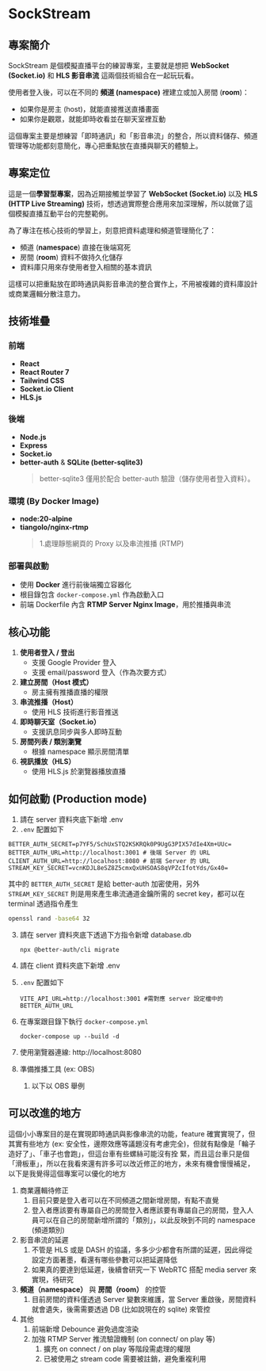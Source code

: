 # SockStream

## 專案簡介
SockStream 是個模擬直播平台的練習專案，主要就是想把 **WebSocket (Socket.io)** 和 **HLS 影音串流** 這兩個技術組合在一起玩玩看。  

使用者登入後，可以在不同的 **頻道 (namespace)** 裡建立或加入房間 (**room**)：  
- 如果你是房主 (host)，就能直接推送直播畫面
- 如果你是觀眾，就能即時收看並在聊天室裡互動

這個專案主要是想練習「即時通訊」和「影音串流」的整合，所以資料儲存、頻道管理等功能都刻意簡化，專心把重點放在直播與聊天的體驗上。

## 專案定位
這是一個**學習型專案**，因為近期接觸並學習了 **WebSocket (Socket.io)** 以及 **HLS (HTTP Live Streaming)** 技術，想透過實際整合應用來加深理解，所以就做了這個模擬直播互動平台的完整範例。  

為了專注在核心技術的學習上，刻意把資料處理和頻道管理簡化了：
- 頻道 (**namespace**) 直接在後端寫死
- 房間 (**room**) 資料不做持久化儲存
- 資料庫只用來存使用者登入相關的基本資訊  

這樣可以把重點放在即時通訊與影音串流的整合實作上，不用被複雜的資料庫設計或商業邏輯分散注意力。

## 技術堆疊
### 前端
- **React**
- **React Router 7**
- **Tailwind CSS**
- **Socket.io Client**
- **HLS.js**

### 後端
- **Node.js**
- **Express**
- **Socket.io**
- **better-auth** & **SQLite (better-sqlite3)**  
  > better-sqlite3 僅用於配合 better-auth 驗證（儲存使用者登入資料）。

### 環境 (By Docker Image)
- **node:20-alpine**
- **tiangolo/nginx-rtmp**
  > 1.處理靜態網頁的 Proxy 以及串流推播 (RTMP)

### 部署與啟動
- 使用 **Docker** 進行前後端獨立容器化
- 根目錄包含 `docker-compose.yml` 作為啟動入口
- 前端 Dockerfile 內含 **RTMP Server Nginx Image**，用於推播與串流

## 核心功能
1. **使用者登入 / 登出**  
   - 支援 Google Provider 登入  
   - 支援 email/password 登入（作為次要方式）
2. **建立房間（Host 模式）**  
   - 房主擁有推播直播的權限
3. **串流推播（Host）**  
   - 使用 HLS 技術進行影音推送
4. **即時聊天室（Socket.io）**  
   - 支援訊息同步與多人即時互動
5. **房間列表 / 類別瀏覽**  
   - 根據 namespace 顯示房間清單
6. **視訊播放（HLS）**  
   - 使用 HLS.js 於瀏覽器播放直播

## 如何啟動 (Production mode)
1. 請在 server 資料夾底下新增 .env 
2. `.env` 配置如下

```dotenv
BETTER_AUTH_SECRET=p7YF5/SchUxSTQ2KSKRQk0P9UgG3PIX57dIe4Xm+UUc=
BETTER_AUTH_URL=http://localhost:3001 # 後端 Server 的 URL
CLIENT_AUTH_URL=http://localhost:8080 # 前端 Server 的 URL
STREAM_KEY_SECRET=vcnKDJL8eSZ8Z5cmxQxUHSOAS8qVPZcIfotYds/Gx40=
```

其中的 `BETTER_AUTH_SECRET` 是給 better-auth 加密使用，另外 `STREAM_KEY_SECRET` 則是用來產生串流通道金鑰所需的 secret key，都可以在 terminal 透過指令產生

```bash
openssl rand -base64 32
```

3. 請在 server 資料夾底下透過下方指令新增 database.db 

   ```console
   npx @better-auth/cli migrate
   ```
4. 請在 client 資料夾底下新增 .env 
5. `.env` 配置如下

   ```dotenv
   VITE_API_URL=http://localhost:3001 #需對應 server 設定檔中的 BETTER_AUTH_URL
   ```

6. 在專案跟目錄下執行 `docker-compose.yml`

   ```console
   docker-compose up --build -d
   ```
7. 使用瀏覽器連線: http://localhost:8080
8. 準備推播工具 (ex: OBS)
   1. 以下以 OBS 舉例

## 可以改進的地方

這個小小專案目的是在實現即時通訊與影像串流的功能，feature 確實實現了，但其實有些地方 (ex: 安全性，邊際效應等議題沒有考慮完全)，但就有點像是「輪子造好了」、「車子也會跑」，但這台車有些螺絲可能沒有拴
緊，而且這台車只是個「滑板車」，所以在我看來還有許多可以改近修正的地方，未來有機會慢慢補足，以下是我覺得這個專案可以優化的地方

1. 商業邏輯待修正
   1. 目前只要是登入者可以在不同頻道之間新增房間，有點不直覺
   2. 登入者應該要有專屬自己的房間登入者應該要有專屬自己的房間，登入人員可以在自己的房間新增所謂的「類別」，以此反映到不同的 namespace (頻道類別)
2. 影音串流的延遲
   1. 不管是 HLS 或是 DASH 的協議，多多少少都會有所謂的延遲，因此得從設定方面著墨，看還有哪些參數可以把延遲降低
   2. 如果真的要達到低延遲，後續會研究一下 WebRTC 搭配 media server 來實現，待研究
3. **頻道（namespace）** 與 **房間（room）** 的控管
   1. 目前房間的資料僅透過 Server 變數來維護，當 Server 重啟後，房間資料就會遺失，後需需要透過 DB (比如說現在的 sqlite) 來管控
4. 其他
   1. 前端新增 Debounce 避免過度渲染
   2. 加強 RTMP Server 推流驗證機制 (on connect/ on play 等)
      1. 擴充 on connect / on play 等階段需處理的權限
      2. 已被使用之 stream code 需要被註銷，避免重複利用